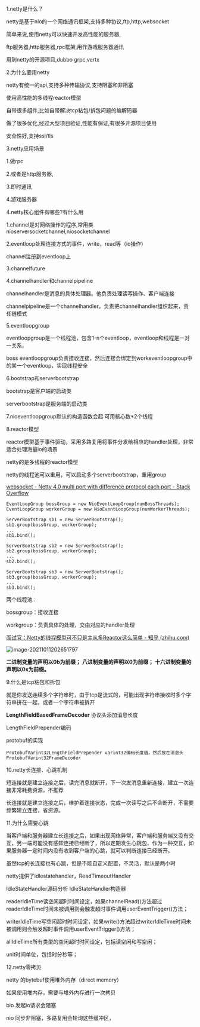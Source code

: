 1.netty是什么？

netty是基于nio的一个网络通讯框架,支持多种协议,ftp,http,websocket

简单来说,使用netty可以快速开发高性能的服务器,

ftp服务器,http服务器,rpc框架,用作游戏服务器通讯



用到netty的开源项目,dubbo grpc,vertx



2.为什么要用netty

netty有统一的api,支持多种传输协议,支持阻塞和非阻塞

使用高性能的多线程reactor模型

自带很多组件,比如自带解决tcp粘包/拆包问题的编解码器

做了很多优化,经过大型项目验证,性能有保证,有很多开源项目使用

安全性好,支持ssl/tls

3.netty应用场景

1.做rpc

2.或者是http服务器,

3.即时通讯

4.游戏服务器

4.netty核心组件有哪些?有什么用

 1.channel是对网络操作的程序,常用类nioserversocketchannel,niosocketchannel

2.eventloop处理连接方式的事件，write，read等（io操作）

channel注册到eventloop上

3.channelfuture

4.channelhandler和channelpipeline

channelhandler是消息的具体处理器。他负责处理读写操作、客户端连接

channelpipeline是一个channelhandler，负责把channelhandler组织起来，责任链模式

5.eventloopgroup

eventloopgroup是一个线程池，包含1-n个eventloop，eventloop和线程是一对一关系，

boss eventloopgroup负责接收连接，然后连接会绑定到workeventloopgroup中的某一个eventloop，实现线程安全



6.bootstrap和serverbootstrap

bootstrap是客户端的启动类

serverbootstrap是服务端的启动类

7.nioeventloopgroup默认的构造函数会起 可用核心数*2个线程

8.reactor模型

reactor模型基于事件驱动，采用多路复用将事件分发给相应的handler处理，非常适合处理海量io的场景



netty的是多线程的reactor模型

netty的线程池可以重用，可以启动多个serverbootstrap，重用group

[websocket - Netty 4.0 multi port with difference protocol each port - Stack Overflow](https://stackoverflow.com/questions/24571339/netty-4-0-multi-port-with-difference-protocol-each-port)

```
EventLoopGroup bossGroup = new NioEventLoopGroup(numBossThreads);
EventLoopGroup workerGroup = new NioEventLoopGroup(numWorkerThreads);

ServerBootstrap sb1 = new ServerBootstrap();
sb1.group(bossGroup, workerGroup);
...
sb1.bind();

ServerBootstrap sb2 = new ServerBootstrap();
sb2.group(bossGroup, workerGroup);
...
sb2.bind();

ServerBootstrap sb3 = new ServerBootstrap();
sb3.group(bossGroup, workerGroup);
...
sb3.bind();
```



两个线程池：

bossgroup：接收连接

workgroup：负责具体的处理，交由对应的handler处理

[面试官：Netty的线程模型可不只是主从多Reactor这么简单 - 知乎 (zhihu.com)](https://zhuanlan.zhihu.com/p/345001344)

![image-20211011202651797](C:\Users\11096\AppData\Roaming\Typora\typora-user-images\image-20211011202651797.png)

**二进制变量的声明以0b为前缀；**
**八进制变量的声明以0为前缀；**
**十六进制变量的声明以0x为前缀。**

9.什么是tcp粘包和拆包

就是你发送连续多个字符串时，由于tcp是流式的，可能出现字符串接收时多个字符串拼在一起，或者一个字符串被拆开

**LengthFieldBasedFrameDecoder** 协议头添加消息长度 

LengthFieldPrepender编码

protobuf的实现

```
ProtobufVarint32LengthFieldPrepender varint32编码长度值，然后放在消息头
ProtobufVarint32FrameDecoder
```

10.netty长连接、心跳机制

短连接就是建立连接之后，读完消息就断开，下一次发消息重新连接，建立一次连接非常耗费资源，不推荐

长连接就是建立连接之后，维护着连接状态，完成一次读写之后不会断开，不需要频繁建立连接，省资源。

11.为什么需要心跳

当客户端和服务器建立长连接之后，如果出现网络异常，客户端和服务端又没有交互，另一端可能没有感知连接已经断了，所以定期发生心跳包，作为一种交互，如果服务器一定时间内没有收到客户端的心跳，就可以判断连接已经断开。

虽然tcp的长连接也有心跳，但是不能自定义配置，不灵活，默认是两小时

netty提供了idlestatehandler，ReadTimeoutHandler

IdleStateHandler源码分析
IdleStateHandler构造器

readerIdleTime读空闲超时时间设定，如果channelRead()方法超过readerIdleTime时间未被调用则会触发超时事件调用userEventTrigger()方法；

writerIdleTime写空闲超时时间设定，如果write()方法超过writerIdleTime时间未被调用则会触发超时事件调用userEventTrigger()方法；

allIdleTime所有类型的空闲超时时间设定，包括读空闲和写空闲；

unit时间单位，包括时分秒等；

12.netty零拷贝

netty 的bytebuf使用堆外内存（direct memory）

如果使用堆内存，需要与堆外内存进行一次拷贝





bio 发起io请求会阻塞

nio 同步非阻塞，多路复用会轮询这些缓冲区，

